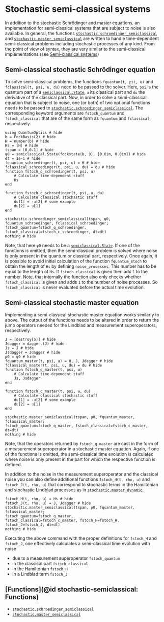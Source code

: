 # Stochastic semi-classical systems

In addition to the stochastic Schrödinger and master equations, an implementation for semi-classical systems that are subject to noise is also available. In general, the functions [`stochastic.schroedinger_semiclassical`](@ref) and [`stochastic.master_semiclassical`](@ref) are written to handle time-dependent semi-classical problems including stochastic processes of any kind. From the point of view of syntax, they are very similar to the semi-classical implementations (see [Semi-classical systems](@ref))

## Semi-classical stochastic Schrödinger equation

To solve semi-classical problems, the functions `fquantum(t, psi, u)` and `fclassical(t, psi, u, du)` need to be passed to the solver. Here, `psi` is the quantum part of a [`semiclassical.State`](@ref), `u` its classical part and `du` the derivative of the classical part. Now, in order to solve a semi-classical equation that is subject to noise, one (or both) of two optional functions needs to be passed to [`stochastic.schroedinger_semiclassical`](@ref). The corresponding keyword arguments are `fstoch_quantum` and `fstoch_classical` that are of the same form as `fquantum` and `fclassical`, respectively.

```@example stochastic-semiclassical
using QuantumOptics # hide
b = FockBasis(2) # hide
H = number(b) # hide
Hs = [H] # hide
tspan = [0,0.1] # hide
ψ0 = semiclassical.State(fockstate(b, 0), [0.0im, 0.0im]) # hide
dt = 1e-1 # hide
fquantum_schroedinger(t, psi, u) = H # hide
fclassical_schroedinger(t, psi, u, du) = du # hide
function fstoch_q_schroedinger(t, psi, u)
    # Calculate time-dependent stuff
    Hs
end

function fstoch_c_schroedinger(t, psi, u, du)
    # Calculate classical stochastic stuff
    du[1] = -u[2] # some example
    du[2] = u[1]
end

stochastic.schroedinger_semiclassical(tspan, ψ0, fquantum_schroedinger, fclassical_schroedinger;
fstoch_quantum=fstoch_q_schroedinger, fstoch_classical=fstoch_c_schroedinger, dt=dt)
nothing # hide
```

Note, that here `ψ0` needs to be a [`semiclassical.State`](@ref). If one of the functions is omitted, then the semi-classical problem is solved where noise is only present in the quantum or classical part, respectively. Once again, it is possible to avoid initial calculation of the function `fquantum_stoch` to obtain the length of `Hs` by defining `noise_processes`. This number has to be equal to the length of `Hs`. If `fstoch_classical` is given then add `1` to the number. Note, that internally the function also only checks whether `fstoch_classical` is given and adds `1` to the number of noise processes. So `fstoch_classical` is never evaluated before the actual time evolution.

## Semi-classical stochastic master equation

Implementing a semi-classical stochastic master equation works similarly to above. The output of the functions needs to be altered in order to return the jump operators needed for the Lindblad and measurement superoperators, respectively.

```@example stochastic-semiclassical
J = [destroy(b)] # hide
Jdagger = dagger.(J) # hide
Js = J # hide
Jsdagger = Jdagger # hide
ρ0 = ψ0 # hide
fquantum_master(t, psi, u) = H, J, Jdagger # hide
fclassical_master(t, psi, u, du) = du # hide
function fstoch_q_master(t, psi, u)
    # Calculate time-dependent stuff
    Js, Jsdagger
end

function fstoch_c_master(t, psi, u, du)
    # Calculate classical stochastic stuff
    du[1] = -u[2] # some example
    du[2] = u[1]
end

stochastic.master_semiclassical(tspan, ρ0, fquantum_master, fclassical_master;
fstoch_quantum=fstoch_q_master, fstoch_classical=fstoch_c_master, dt=dt)
nothing # hide
```

Note, that the operators returned by `fstoch_q_master` are cast in the form of a measurement superoperator in a stochastic master equation. Again, if one of the functions is omitted, the semi-classical time evolution is calculated where noise is only present in the part for which the respective function is defined.

In addition to the noise in the measurement superoperator and the classical noise you can also define additional functions `fstoch_H(t, rho, u)` and `fstoch_J(t, rho, u)` that correspond to stochastic terms in the Hamiltonian and stochastic Lindblad processes as in [`stochastic.master_dynamic`](@ref).

```@example stochastic-semiclassical
fstoch_H(t, rho, u) = Hs # hide
fstoch_J(t, rho, u) = J, Jdagger # hide
stochastic.master_semiclassical(tspan, ρ0, fquantum_master, fclassical_master;
fstoch_quantum=fstoch_q_master,
fstoch_classical=fstoch_c_master, fstoch_H=fstoch_H, fstoch_J=fstoch_J, dt=dt)
nothing # hide
```

Executing the above command with the proper definitions for `fstoch_H` and `fstoch_J`, one effectively calculates a semi-classical time evolution with noise

- due to a measurement superoperator `fstoch_quantum`
- in the classical part `fstoch_classical`
- in the Hamiltonian `fstoch_H`
- in a Lindblad term `fstoch_J`


## [Functions](@id stochastic-semiclassical: Functions)

* [`stochastic.schroedinger_semiclassical`](@ref)
* [`stochastic.master_semiclassical`](@ref)
